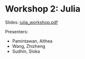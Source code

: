 # Workshop 2: Julia

Slides: [julia_workshop.pdf](julia_workshop.pdf)

Presenters:
 - Pamintawan, Althea
 - Wang, Zhizheng
 - Sudhin, Sloka
